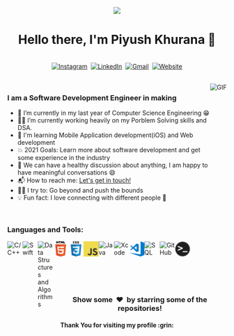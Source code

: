 <p align = "center">
  <a href="https://user-images.githubusercontent.com/52041719/130400434-aa4156a6-d1d7-4680-9c41-f67b64191fa4.gif"><img src="https://user-images.githubusercontent.com/52041719/130400434-aa4156a6-d1d7-4680-9c41-f67b64191fa4.gif" /></a>
  <h1 align="center"><b>Hello there, I'm Piyush Khurana 👋</b></h1>
</p>

<p align="center">
<br>
<a href="https://www.instagram.com/_heathen1.0.1/"><img src="https://img.shields.io/badge/instagram-%23E4405F.svg?&style=for-the-badge&logo=instagram&logoColor=white" alt="Instagram" /></a>&nbsp;
<a href="https://www.linkedin.com/in/piyush-khurana-dev/"><img src="https://img.shields.io/badge/linkedin-%230077B5.svg?&style=for-the-badge&logo=linkedin&logoColor=white" alt="LinkedIn" /></a>&nbsp;
<a href="mailto:piyushkhurana165@gmail.com?subject=Hola%20Piyush"><img src="https://img.shields.io/badge/gmail-%23D14836.svg?&style=for-the-badge&logo=gmail&logoColor=white" alt="Gmail"/></a>&nbsp;
<a href="https://PIYUSH-01.github.io/"><img alt="Website" src="https://img.shields.io/website?style=for-the-badge&up_message=portfolio&url=https%3A%2F%2Fkkvanonymous.github.io%2F"></a>
</p>

<br>

<img align="right" height="270px" alt="GIF" src="https://user-images.githubusercontent.com/52041719/130401352-33781db0-a1f7-4d09-ba9e-a2f3e1ba081f.gif" />

### I am a Software Development Engineer in making
- 🔭 I’m currently in my last year of Computer Science Engineering :grin:
- 👨‍💻 I’m currently working heavily on my Porblem Solving skills and DSA.
- 📱 I'm learning Mobile Application development(iOS) and Web development
- 💥 2021 Goals: Learn more about software development and get some experience in the industry
- 💬 We can have a healthy discussion about anything, I am happy to have meaningful conversations :smile:
- 📬 How to reach me: [Let's get in touch!](https://www.linkedin.com/in/piyush-khurana-dev/)
- 🏋️‍♂️ I try to: Go beyond and push the bounds
- 💡 Fun fact: I love connecting with different people :raised_hands:

<br align>

### Languages and Tools: 

<img align="left" alt="C/C++" width="35px" src="https://user-images.githubusercontent.com/52041719/130408209-298c68f9-9e9c-4f1b-994f-246e1408c7b0.png" />
<img align="left" alt="Swift" width="35px" src="https://user-images.githubusercontent.com/52041719/130408820-43d04fc7-d496-4c6f-866c-c123d87b9202.png" />
<img align="left" alt="Data Structures and Algorithms" width="35px" src="https://user-images.githubusercontent.com/52041719/130408620-cd9e31f5-27d8-4ed7-95e4-98182fe7eb29.png" />
<img align="left" alt="HTML5" width="35px" src="https://raw.githubusercontent.com/github/explore/80688e429a7d4ef2fca1e82350fe8e3517d3494d/topics/html/html.png" />
<img align="left" alt="CSS3" width="35px" src="https://raw.githubusercontent.com/github/explore/80688e429a7d4ef2fca1e82350fe8e3517d3494d/topics/css/css.png" />
<img align="left" alt="JavaScript" width="35px" src="https://raw.githubusercontent.com/github/explore/80688e429a7d4ef2fca1e82350fe8e3517d3494d/topics/javascript/javascript.png" />
<img align="left" alt="Java" width="35px" src="https://user-images.githubusercontent.com/52041719/130409959-a6eff352-f860-4fb5-a1ac-07a8e20f12af.png" />
<img align="left" alt="Xcode" width="35px" src="https://user-images.githubusercontent.com/52041719/130407936-a6978be6-d381-4974-b153-d37b4b071e17.png" />
<img align="left" alt="Visual Studio Code" width="35px" src="https://raw.githubusercontent.com/github/explore/80688e429a7d4ef2fca1e82350fe8e3517d3494d/topics/visual-studio-code/visual-studio-code.png" />
<img align="left" alt="SQL" width="35px" src="https://user-images.githubusercontent.com/52041719/130409538-9a4b190e-b155-4755-9478-240b25bb8ea0.png" />
<img align="left" alt="GitHub" width="35px" src="https://user-images.githubusercontent.com/52041719/130409785-43de5738-40c8-4a1b-b3c0-b5c74885376a.png" />
<img align="left" alt="Terminal" width="35px" src="https://raw.githubusercontent.com/github/explore/80688e429a7d4ef2fca1e82350fe8e3517d3494d/topics/terminal/terminal.png" />

</br>

<!-- just to add some extra spaces. -->
<br>
<br>
<br>
<br>

<!-- <p align='center'>
  <img align="center" src="https://github-readme-stats.vercel.app/api?username=Sumanth-Talluri&show_icons=true&title_color=fff&icon_color=79ff97&text_color=efefef&bg_color=24292e" alt="Lakshya's Github Stats">
</p>

<br>

<p align='center'>
  <img align="center" src="https://github-readme-stats.vercel.app/api/top-langs/?username=Sumanth-Talluri&show_icons=true&hide_border=true&theme=radical">
</p> -->

<!-- stats
![GitHub stats](https://github-readme-stats.vercel.app/api?username=Sumanth-Talluri&show_icons=true&hide_border=true&theme=dark)
![Sumanth's github Programming stats](https://github-readme-stats.vercel.app/api/top-langs/?username=Sumanth-Talluri&show_icons=true&hide_border=true")-->

<!-- repos
<a href="https://github.com/Sumanth-Talluri/Readers-Cabin">
  <img align="left" src="https://github-readme-stats.vercel.app/api/pin/?username=Sumanth-Talluri&repo=Readers-Cabin&theme=dark" />
</a>
<a href="https://github.com/Sumanth-Talluri/JPMorgan-Chase-Virtual-Internship">
  <img align="left" src="https://github-readme-stats.vercel.app/api/pin/?username=Sumanth-Talluri&repo=JPMorgan-Chase-Virtual-Internship&theme=dark" />
</a>
<a href="https://github.com/Sumanth-Talluri/Python-for-Everybody-Specialization">
  <img align="left" src="https://github-readme-stats.vercel.app/api/pin/?username=Sumanth-Talluri&repo=Python-for-Everybody-Specialization&theme=dark" />
</a>


<!-- <br>
📊 **This week I spent my time on**
<!--START_SECTION:waka-->

<!--END_SECTION:waka-->

<br> 

<div align="center">
<h3 align="center">Show some &nbsp;❤️&nbsp; by starring some of the repositories!</h3>
<h4 align="center"> Thank You for visiting my profile :grin: </h4>
